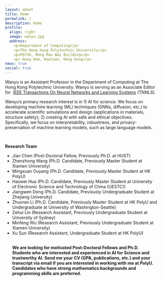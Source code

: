 ```yaml
---
layout: about
title: Home
permalink: /
description: Home
profile:
  align: right
  image: wanyu.jpg
  address: 
    <p>Department of Computing</p>
    <p>The Hong Kong Polytechnic University</p>
    <p>PQ730, Mong Man Wai Building</p>
    <p> Hung Hom, Kowloon, Hong Kong</p>
news: true
social: true
---
```

Wanyu is an Assistant Professor in the Department of Computing at The Hong Kong Polytechnic University. Wanyu is serving as an Associate Editor for  <a href="https://cis.ieee.org/publications/t-neural-networks-and-learning-systems/ieee-transactions-on-neural-networks-and-learning-systems">IEEE Transactions On Neural Networks and Learning Systems</a> (TNNLS).

Wanyu’s primary research interest is in 1) AI for science. We focus on developing machine learning (ML) techniques (GNNs, diffusion, etc.) to accelerate scientific simulations and design (applications in materials, structure safety); 2) creating AI with safe and ethical objectives. Specifically, we focus on interpretability, robustness, and privacy-preservation of machine learning models, such as large language models. 


<br>

<p> <strong>Research Team</strong>

<ul class="square">
<li>Jian Chen (Post-Doctoral Fellow, Previously Ph.D. at HUST)</li>
<li>Zhenzhong Wang (Ph.D. Candidate, Previously Master Student at Xiamen University)</li>
<li>Mingxuan Ouyang (Ph.D. Candidate, Previously Master Student at HK PolyU)</li>
<li>Haowei Hua (Ph.D. Candidate, Previously Master Student at University of Electronic Science and Technology of China (UESTC))</li>
<li>Jiangwen Dong (Ph.D. Candidate, Previously Undergraduate Student at Zhejiang University)</li>
<li>Zhuoran Li (Ph.D. Candidate, Previously Master Student at HK PolyU and Undergraduate at University of Washington-Seattle)</li>
<li>Zehui Lin (Research Assistant, Previously Undergraduate Student at University of Sydney)</li>
<li>Minfeng Wu (Research Assistant, Previously Undergraduate Student at Xiamen University)</li>
<li>Xu Sun (Research Assistant, Undergraduate Student at HK PolyU)</li>

<br>

<p> <strong>We are looking for motivated Post-Doctoral Fellows and Ph.D. Students who are interested and experienced in AI for Science and trustworthy AI. Send me your CV (GPA, publications, etc.) and your transcript via email if you are interested in working with me at PolyU. Candidates who have strong mathematics backgrounds and programming skills are preferred. </strong>
<br>
<br>
